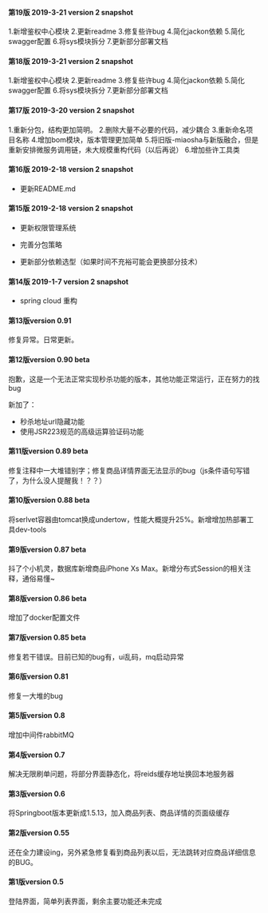 #### 第19版 2019-3-21 version 2 snapshot
1.新增鉴权中心模块
2.更新readme
3.修复些许bug
4.简化jackon依赖
5.简化swagger配置
6.将sys模块拆分
7.更新部分部署文档

#### 第18版 2019-3-21 version 2 snapshot
1.新增鉴权中心模块
2.更新readme
3.修复些许bug
4.简化jackon依赖
5.简化swagger配置
6.将sys模块拆分
7.更新部分部署文档

#### 第17版 2019-3-20 version 2 snapshot
1.重新分包，结构更加简明。
2.删除大量不必要的代码，减少耦合
3.重新命名项目名称
4.增加bom模块，版本管理更加简单
5.将旧版-miaosha与新版融合，但是重新安排微服务调用链，未大规模重构代码（以后再说）
6.增加些许工具类

#### 第16版 2019-2-18 version 2 snapshot
+ 更新README.md

#### 第15版 2019-2-18 version 2 snapshot
+ 更新权限管理系统

+ 完善分包策略

+ 更新部分依赖选型（如果时间不充裕可能会更换部分技术）

#### 第14版 2019-1-7 version 2 snapshot
+ spring cloud 重构

#### 第13版version 0.91

修复异常。日常更新。

#### 第12版version 0.90 beta

抱歉，这是一个无法正常实现秒杀功能的版本，其他功能正常运行，正在努力的找bug

新加了：

- 秒杀地址url隐藏功能
- 使用JSR223规范的高级运算验证码功能

#### 第11版version 0.89 beta

修复注释中一大堆错别字；修复商品详情界面无法显示的bug（js条件语句写错了，为什么没人提醒我！？？）

#### 第10版version 0.88 beta

将serlvet容器由tomcat换成undertow，性能大概提升25%。新增增加热部署工具dev-tools

#### 第9版version 0.87 beta

抖了个小机灵，数据库新增商品iPhone Xs Max。新增分布式Session的相关注释，通俗易懂~

#### 第8版version 0.86 beta

增加了docker配置文件

#### 第7版version 0.85 beta

修复若干错误。目前已知的bug有，ui乱码，mq启动异常

#### 第6版version 0.81

修复一大堆的bug

#### 第5版version 0.8

增加中间件rabbitMQ

#### 第4版version 0.7

解决无限刷单问题，将部分界面静态化，将reids缓存地址换回本地服务器

#### 第3版version 0.6

将Springboot版本更新成1.5.13，加入商品列表、商品详情的页面级缓存

#### 第2版version 0.55

还在全力建设ing，另外紧急修复看到商品列表以后，无法跳转对应商品详细信息的BUG。

#### 第1版version 0.5

登陆界面，简单列表界面，剩余主要功能还未完成